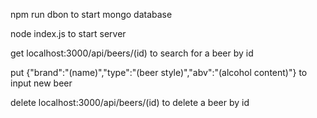 npm run dbon to start mongo database

node index.js to start server

get localhost:3000/api/beers/(id) to search for a beer by id

put {"brand":"(name)","type":"(beer style)","abv":"(alcohol content)"} to input new beer

delete localhost:3000/api/beers/(id) to delete a beer by id
